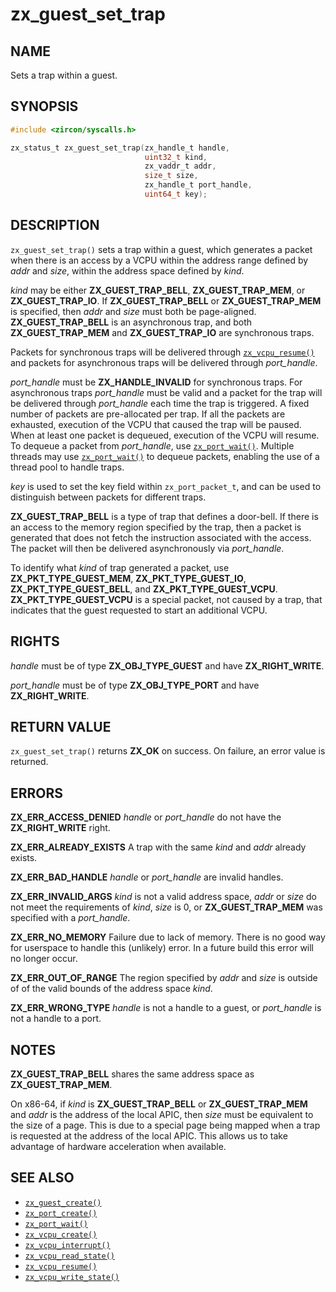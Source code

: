 # zx_guest_set_trap

## NAME

<!-- Updated by update-docs-from-fidl, do not edit. -->

Sets a trap within a guest.

## SYNOPSIS

<!-- Updated by update-docs-from-fidl, do not edit. -->

```c
#include <zircon/syscalls.h>

zx_status_t zx_guest_set_trap(zx_handle_t handle,
                              uint32_t kind,
                              zx_vaddr_t addr,
                              size_t size,
                              zx_handle_t port_handle,
                              uint64_t key);
```

## DESCRIPTION

`zx_guest_set_trap()` sets a trap within a guest, which generates a packet when
there is an access by a VCPU within the address range defined by *addr* and
*size*, within the address space defined by *kind*.

*kind* may be either **ZX_GUEST_TRAP_BELL**, **ZX_GUEST_TRAP_MEM**, or
**ZX_GUEST_TRAP_IO**. If **ZX_GUEST_TRAP_BELL** or **ZX_GUEST_TRAP_MEM** is
specified, then *addr* and *size* must both be page-aligned.
**ZX_GUEST_TRAP_BELL** is an asynchronous trap, and both **ZX_GUEST_TRAP_MEM**
and **ZX_GUEST_TRAP_IO** are synchronous traps.

Packets for synchronous traps will be delivered through [`zx_vcpu_resume()`] and
packets for asynchronous traps will be delivered through *port_handle*.

*port_handle* must be **ZX_HANDLE_INVALID** for synchronous traps. For
asynchronous traps *port_handle* must be valid and a packet for the trap will be
delivered through *port_handle* each time the trap is triggered. A fixed number
of packets are pre-allocated per trap. If all the packets are exhausted,
execution of the VCPU that caused the trap will be paused. When at least one
packet is dequeued, execution of the VCPU will resume. To dequeue a packet from
*port_handle*, use [`zx_port_wait()`]. Multiple threads may use
[`zx_port_wait()`] to dequeue packets, enabling the use of a thread pool to
handle traps.

*key* is used to set the key field within `zx_port_packet_t`, and can be used to
distinguish between packets for different traps.


**ZX_GUEST_TRAP_BELL** is a type of trap that defines a door-bell. If there is
an access to the memory region specified by the trap, then a packet is generated
that does not fetch the instruction associated with the access. The packet will
then be delivered asynchronously via *port_handle*.

To identify what *kind* of trap generated a packet, use
**ZX_PKT_TYPE_GUEST_MEM**, **ZX_PKT_TYPE_GUEST_IO**, **ZX_PKT_TYPE_GUEST_BELL**,
and **ZX_PKT_TYPE_GUEST_VCPU**. **ZX_PKT_TYPE_GUEST_VCPU** is a special packet,
not caused by a trap, that indicates that the guest requested to start an
additional VCPU.

## RIGHTS

<!-- Updated by update-docs-from-fidl, do not edit. -->

*handle* must be of type **ZX_OBJ_TYPE_GUEST** and have **ZX_RIGHT_WRITE**.

*port_handle* must be of type **ZX_OBJ_TYPE_PORT** and have **ZX_RIGHT_WRITE**.

## RETURN VALUE

`zx_guest_set_trap()` returns **ZX_OK** on success. On failure, an error value is
returned.

## ERRORS

**ZX_ERR_ACCESS_DENIED** *handle* or *port_handle* do not have the
**ZX_RIGHT_WRITE** right.

**ZX_ERR_ALREADY_EXISTS** A trap with the same *kind* and *addr* already exists.

**ZX_ERR_BAD_HANDLE** *handle* or *port_handle* are invalid handles.

**ZX_ERR_INVALID_ARGS** *kind* is not a valid address space, *addr* or *size*
do not meet the requirements of *kind*, *size* is 0, or **ZX_GUEST_TRAP_MEM** was
specified with a *port_handle*.

**ZX_ERR_NO_MEMORY**  Failure due to lack of memory.
There is no good way for userspace to handle this (unlikely) error.
In a future build this error will no longer occur.

**ZX_ERR_OUT_OF_RANGE** The region specified by *addr* and *size* is outside of
of the valid bounds of the address space *kind*.

**ZX_ERR_WRONG_TYPE** *handle* is not a handle to a guest, or *port_handle* is
not a handle to a port.

## NOTES

**ZX_GUEST_TRAP_BELL** shares the same address space as **ZX_GUEST_TRAP_MEM**.

On x86-64, if *kind* is **ZX_GUEST_TRAP_BELL** or **ZX_GUEST_TRAP_MEM** and *addr*
is the address of the local APIC, then *size* must be equivalent to the size of
a page. This is due to a special page being mapped when a trap is requested at the
address of the local APIC. This allows us to take advantage of hardware
acceleration when available.

## SEE ALSO

 - [`zx_guest_create()`]
 - [`zx_port_create()`]
 - [`zx_port_wait()`]
 - [`zx_vcpu_create()`]
 - [`zx_vcpu_interrupt()`]
 - [`zx_vcpu_read_state()`]
 - [`zx_vcpu_resume()`]
 - [`zx_vcpu_write_state()`]

<!-- References updated by update-docs-from-fidl, do not edit. -->

[`zx_guest_create()`]: guest_create.md
[`zx_port_create()`]: port_create.md
[`zx_port_wait()`]: port_wait.md
[`zx_vcpu_create()`]: vcpu_create.md
[`zx_vcpu_interrupt()`]: vcpu_interrupt.md
[`zx_vcpu_read_state()`]: vcpu_read_state.md
[`zx_vcpu_resume()`]: vcpu_resume.md
[`zx_vcpu_write_state()`]: vcpu_write_state.md
